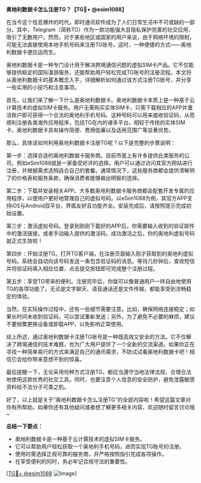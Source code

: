 **奥地利数据卡怎么注册TG？【TG💪+ @esim1088】**

在当今这个信息爆炸的时代，即时通讯软件成为了人们日常生活中不可或缺的一部分。其中，Telegram（简称TG）作为一款功能强大且隐私保护完善的社交应用，吸引了无数用户。然而，对于某些地区或国家的用户来说，由于网络环境的限制，可能无法直接使用本地手机号码来注册TG账号。这时，一种便捷的方式——奥地利数据卡便应运而生。

奥地利数据卡是一种专门设计用于解决跨境通信问题的虚拟SIM卡产品。它不仅能够提供稳定的国际漫游服务，还能帮助用户轻松完成TG账号的注册流程。本文将从奥地利数据卡的基本概念入手，详细解析如何通过该方式注册TG账号，并分享一些实用的小技巧和注意事项。

首先，让我们来了解一下什么是奥地利数据卡。奥地利数据卡本质上是一种基于云计算技术的虚拟SIM卡服务。用户无需购买实体SIM卡，只需下载相应的APP并激活账户即可获得一个合法的奥地利手机号码。这种号码可以用来接收验证码，从而顺利注册各类海外应用程序，包括TG在内的诸多平台。相较于传统的实体SIM卡，奥地利数据卡具有操作简便、费用低廉以及适用范围广等显著优势。

那么，具体该如何利用奥地利数据卡注册TG呢？以下是完整的步骤说明：

第一步：选择合适的奥地利数据卡服务商。目前市面上有许多提供此类服务的公司，例如eSim1088就是一家备受好评的选择。用户可以通过访问其官方网站进行注册，并根据需求选购适合自己的套餐。通常情况下，这些服务商都会提供清晰明了的价格表和服务条款，确保消费者能够做出明智的选择。

第二步：下载并安装相关APP。大多数奥地利数据卡服务商都会配套开发专属的应用程序，以便用户更好地管理自己的虚拟号码。以eSim1088为例，其官方APP支持iOS与Android双平台，界面友好且功能齐全。安装完成后，请按照提示完成初始设置。

第三步：激活虚拟号码。登录到刚刚下载好的APP后，你需要输入收到的验证邮件中的激活链接，或者手动输入提供的激活码。成功激活之后，你的奥地利虚拟号码就正式生效啦！

第四步：开始注册TG。打开TG客户端，在注册页面输入刚才获取到的奥地利虚拟号码。系统会自动向该号码发送一条包含验证码的消息。等待几秒钟后，查收短信并将验证码填入相应位置，点击提交按钮即可完成整个注册过程。

第五步：享受TG带来的便利。注册完毕后，你就可以像普通用户一样自由地使用TG的各项功能了。无论是文字聊天、语音通话还是文件传输，都能享受到流畅稳定的体验。

当然，在实际操作过程中，还有一些细节需要注意。比如，确保网络连接稳定；如果长时间未收到验证码，可以尝试重新发送；另外，为了避免不必要的麻烦，建议不要频繁更换设备或卸载APP，以免影响正常使用。

综上所述，通过奥地利数据卡注册TG账号是一种既高效又安全的方法。它不仅解决了跨境通信的技术难题，也为广大用户提供了一个全新的交流渠道。如果你正在寻找一种简单易行的方式来满足自己的通讯需求，不妨试试看奥地利数据卡吧！相信它会给你带来意想不到的惊喜。

最后提醒一下，无论采用何种方式注册TG，都应当遵守当地法律法规，合理合法地使用这款优秀的社交工具。同时，也要注意个人信息的安全防护，避免泄露敏感资料给不法分子可乘之机。

好了，以上就是关于“奥地利数据卡怎么注册TG”的全部内容啦！希望这篇文章对你有所帮助。如果你还有其他疑问或者想了解更多相关内容，欢迎随时留言讨论哦~

**总结一下要点：**
- 奥地利数据卡是一种基于云计算技术的虚拟SIM卡服务。
- 它可以帮助用户轻松获取一个奥地利手机号码，进而实现TG账号的注册。
- 使用时需选择正规可靠的服务商，并严格按照指引完成各项操作。
- 在享受便利的同时，务必牢记合规守法的重要性。

[[TG💪+ @esim1088](https://t.me/s/esim1088) ![Image](https://i.postimg.cc/4NQfJmqS/Snipaste-2025-05-13-00-14-12.png)]